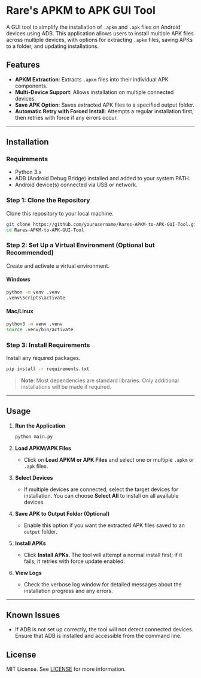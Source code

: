 
# Rare's APKM to APK GUI Tool

A GUI tool to simplify the installation of `.apkm` and `.apk` files on Android devices using ADB. This application allows users to install multiple APK files across multiple devices, with options for extracting `.apkm` files, saving APKs to a folder, and updating installations.

## Features
- **APKM Extraction**: Extracts `.apkm` files into their individual APK components.
- **Multi-Device Support**: Allows installation on multiple connected devices.
- **Save APK Option**: Saves extracted APK files to a specified output folder.
- **Automatic Retry with Forced Install**: Attempts a regular installation first, then retries with force if any errors occur.

---

## Installation

### Requirements
- Python 3.x
- ADB (Android Debug Bridge) installed and added to your system PATH.
- Android device(s) connected via USB or network.

### Step 1: Clone the Repository
Clone this repository to your local machine.

```bash
git clone https://github.com/yourusername/Rares-APKM-to-APK-GUI-Tool.git
cd Rares-APKM-to-APK-GUI-Tool
```

### Step 2: Set Up a Virtual Environment (Optional but Recommended)
Create and activate a virtual environment.

#### Windows
```bash
python -m venv .venv
.venv\Scripts\activate
```

#### Mac/Linux
```bash
python3 -m venv .venv
source .venv/bin/activate
```

### Step 3: Install Requirements
Install any required packages.

```bash
pip install -r requirements.txt
```

> **Note**: Most dependencies are standard libraries. Only additional installations will be made if required.

---

## Usage

1. **Run the Application**
   ```bash
   python main.py
   ```

2. **Load APKM/APK Files**  
   - Click on **Load APKM or APK Files** and select one or multiple `.apkm` or `.apk` files.

3. **Select Devices**
   - If multiple devices are connected, select the target devices for installation. You can choose **Select All** to install on all available devices.

4. **Save APK to Output Folder (Optional)**
   - Enable this option if you want the extracted APK files saved to an `output` folder.

5. **Install APKs**
   - Click **Install APKs**. The tool will attempt a normal install first; if it fails, it retries with force update enabled.

6. **View Logs**
   - Check the verbose log window for detailed messages about the installation progress and any errors.

---

## Known Issues
- If ADB is not set up correctly, the tool will not detect connected devices. Ensure that ADB is installed and accessible from the command line.

## License
MIT License. See [LICENSE](LICENSE) for more information.
